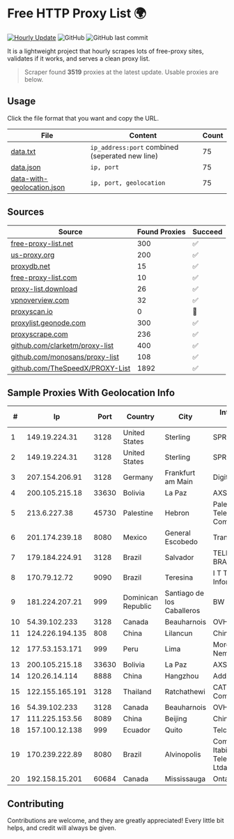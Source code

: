 
# Free HTTP Proxy List 🌍

[![Hourly Update](https://github.com/mertguvencli/http-proxy-list/actions/workflows/main.yml/badge.svg?branch=main)](https://github.com/mertguvencli/http-proxy-list/actions/workflows/main.yml)
![GitHub](https://img.shields.io/github/license/mertguvencli/http-proxy-list)
![GitHub last commit](https://img.shields.io/github/last-commit/mertguvencli/http-proxy-list)

It is a lightweight project that hourly scrapes lots of free-proxy sites, validates if it works, and serves a clean proxy list.


> Scraper found **3519** proxies at the latest update. Usable proxies are below.

## Usage

Click the file format that you want and copy the URL.


|File|Content|Count|
|----|-------|-----|
|[data.txt](https://raw.githubusercontent.com/mertguvencli/http-proxy-list/main/proxy-list/data.txt)|`ip_address:port` combined (seperated new line)|75|
|[data.json](https://raw.githubusercontent.com/mertguvencli/http-proxy-list/main/proxy-list/data.json)|`ip, port`|75|
|[data-with-geolocation.json](https://raw.githubusercontent.com/mertguvencli/http-proxy-list/main/proxy-list/data-with-geolocation.json)|`ip, port, geolocation`|75|

## Sources

|Source|Found Proxies|Succeed|
|------|-------------|-------|
|[free-proxy-list.net](https://free-proxy-list.net)|300|✅|
|[us-proxy.org](https://www.us-proxy.org)|200|✅|
|[proxydb.net](http://proxydb.net)|15|✅|
|[free-proxy-list.com](https://free-proxy-list.com/?page=&port=&type%5B%5D=http&type%5B%5D=https&up_time=0&search=Search)|10|✅|
|[proxy-list.download](https://www.proxy-list.download/HTTP)|26|✅|
|[vpnoverview.com](https://vpnoverview.com/privacy/anonymous-browsing/free-proxy-servers)|32|✅|
|[proxyscan.io](https://www.proxyscan.io)|0|🚫|
|[proxylist.geonode.com](https://proxylist.geonode.com/api/proxy-list?limit=300&page=1&sort_by=lastChecked&sort_type=desc&protocols=http,https)|300|✅|
|[proxyscrape.com](https://api.proxyscrape.com/v2/?request=displayproxies&protocol=http&timeout=10000&country=all&ssl=all&anonymity=all)|236|✅|
|[github.com/clarketm/proxy-list](https://raw.githubusercontent.com/clarketm/proxy-list/master/proxy-list-raw.txt)|400|✅|
|[github.com/monosans/proxy-list](https://raw.githubusercontent.com/monosans/proxy-list/main/proxies/http.txt)|108|✅|
|[github.com/TheSpeedX/PROXY-List](https://raw.githubusercontent.com/TheSpeedX/PROXY-List/master/http.txt)|1892|✅|


## Sample Proxies With Geolocation Info

|#|Ip|Port|Country|City|Internet Service Provider|
|-|--|----|-------|----|-------------------------|
|1|149.19.224.31|3128|United States|Sterling|SPRINT|
|2|149.19.224.31|3128|United States|Sterling|SPRINT|
|3|207.154.206.91|3128|Germany|Frankfurt am Main|DigitalOcean, LLC|
|4|200.105.215.18|33630|Bolivia|La Paz|AXS Bolivia S. A.|
|5|213.6.227.38|45730|Palestine|Hebron|Palestine Telecommunications Company|
|6|201.174.239.18|8080|Mexico|General Escobedo|Transtelco Inc|
|7|179.184.224.91|3128|Brazil|Salvador|TELEFÔNICA BRASIL S.A|
|8|170.79.12.72|9090|Brazil|Teresina|I T Tecnologia e InformaÔÔo Ltda|
|9|181.224.207.21|999|Dominican Republic|Santiago de los Caballeros|BW TELECOM|
|10|54.39.102.233|3128|Canada|Beauharnois|OVH SAS|
|11|124.226.194.135|808|China|Lilancun|Chinanet|
|12|177.53.153.171|999|Peru|Lima|Moreno Yanoc Nemias Bernardo|
|13|200.105.215.18|33630|Bolivia|La Paz|AXS Bolivia S. A.|
|14|120.26.14.114|8888|China|Hangzhou|Addresses CNNIC|
|15|122.155.165.191|3128|Thailand|Ratchathewi|CAT Telecom Public Company Limited|
|16|54.39.102.233|3128|Canada|Beauharnois|OVH SAS|
|17|111.225.153.56|8089|China|Beijing|Chinanet|
|18|157.100.12.138|999|Ecuador|Quito|Telconet S.A|
|19|170.239.222.89|8080|Brazil|Alvinopolis|Companhia Itabirana TelecomunicaÔÔes Ltda|
|20|192.158.15.201|60684|Canada|Mississauga|Ontario Inc.|



## Contributing

Contributions are welcome, and they are greatly appreciated! Every
little bit helps, and credit will always be given.

